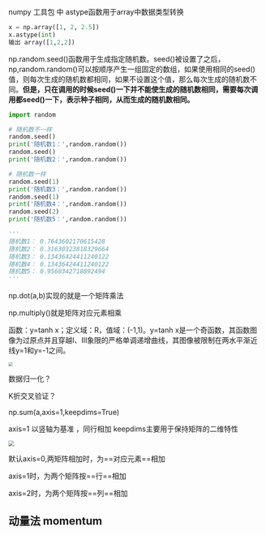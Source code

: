 numpy 工具包 中 astype函数用于array中数据类型转换

```python
x = np.array([1, 2, 2.5]) 
x.astype(int)
输出 array([1,2,2])
```

np.random.seed()函数用于生成指定随机数。seed()被设置了之后，np,random.random()可以按顺序产生一组固定的数组，如果使用相同的seed()值，则每次生成的随机数都相同，如果不设置这个值，那么每次生成的随机数不同。**但是，只在调用的时候seed()一下并不能使生成的随机数相同，需要每次调用都seed()一下，表示种子相同，从而生成的随机数相同。**

```python 
import random

# 随机数不一样
random.seed()
print('随机数1：',random.random())
random.seed()
print('随机数2：',random.random())

# 随机数一样
random.seed(1)
print('随机数3：',random.random())
random.seed(1)
print('随机数4：',random.random())
random.seed(2)
print('随机数5：',random.random())

'''
随机数1： 0.7643602170615428
随机数2： 0.31630323818329664
随机数3： 0.13436424411240122
随机数4： 0.13436424411240122
随机数5： 0.9560342718892494
'''
```

np.dot(a,b)实现的就是一个矩阵乘法

np.multiply()就是矩阵对应元素相乘

函数：y=tanh x；定义域：R，值域：(-1,1)。y=tanh x是一个奇函数，其函数图像为过原点并且穿越Ⅰ、Ⅲ象限的严格单调递增曲线，其图像被限制在两水平渐近线y=1和y=-1之间。

<img src="E:\研究生\研一\上半学年\计算智能\图片\shape函数.PNG" style="zoom:50%;" />





数据归一化？

K折交叉验证？







np.sum(a,axis=1,keepdims=True)

axis=1 以竖轴为基准 ，同行相加
keepdims主要用于保持矩阵的二维特性

<img src="E:\研究生\研一\上半学年\计算智能\图片\np.sum(axis=1,keepdims=Ture).PNG" style="zoom:67%;" />

默认axis=0,两矩阵相加时，为==对应元素==相加

axis=1时，为两个矩阵按==行==相加

axis=2时，为两个矩阵按==列==相加



## **动量法** momentum













